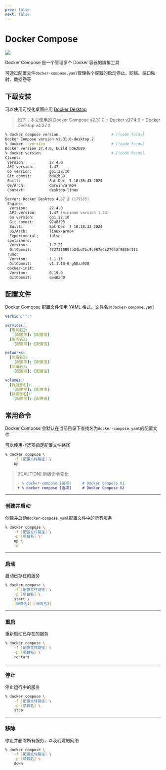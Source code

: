 ```yaml
---
prev: false
next: false
---
```


# Docker Compose

![](/static/skill-images/web-infrastructure--docker-compose.png)

Docker Compose 是一个管理多个 Docker 容器的编排工具

可通过配置文件`docker-compose.yaml`管理各个容器的启动停止、网络、端口映射、数据卷等

## 下载安装

可以使用可视化桌面应用 [Docker Desktop](https://docs.docker.com/desktop/setup/install/mac-install/)

> 如下：本文使用的 Docker Compose v2.31.0 + Docker v27.4.0 + Docker Desktop v4.37.2

```zsh
% docker compose version                        # [!code focus]
Docker Compose version v2.31.0-desktop.2
% docker --version                              # [!code focus]
Docker version 27.4.0, build bde2b89
% docker version                                # [!code focus]
Client:
 Version:           27.4.0
 API version:       1.47
 Go version:        go1.22.10
 Git commit:        bde2b89
 Built:             Sat Dec  7 10:35:43 2024
 OS/Arch:           darwin/arm64
 Context:           desktop-linux

Server: Docker Desktop 4.37.2 (179585)
 Engine:
  Version:          27.4.0
  API version:      1.47 (minimum version 1.24)
  Go version:       go1.22.10
  Git commit:       92a8393
  Built:            Sat Dec  7 10:38:33 2024
  OS/Arch:          linux/arm64
  Experimental:     false
 containerd:
  Version:          1.7.21
  GitCommit:        472731909fa34bd7bc9c087e4c27943f9835f111
 runc:
  Version:          1.1.13
  GitCommit:        v1.1.13-0-g58aa920
 docker-init:
  Version:          0.19.0
  GitCommit:        de40ad0
```

## 配置文件

Docker Compose 配置文件使用 YAML 格式，文件名为`docker-compose.yaml`

```yaml
version: "3"

services:
  [服务名]:
    [配置项]: [配置值]
  [服务名]:
    [配置项]: [配置值]

networks:
  [网络名]:
    [配置项]: [配置值]
  [网络名]:
    [配置项]: [配置值]

volumes:
  [数据卷名]:
    [配置项]: [配置值]
  [数据卷名]:
    [配置项]: [配置值]
```

## 常用命令

Docker Compose 会默认在当前目录下查找名为`docker-compose.yaml`的配置文件

可以使用`-f`选项指定配置文件路径

```zsh
% docker compose \
    -f [配置文件路径] \
    up
```

> [!CAUTION] 新版命令变化
>
> ```diff
> - % docker-compose [选项]     # Docker Compose V1
> + % docker compose [选项]     # Docker Compose V2
> ```

---

### 创建并启动

创建并启动`docker-compose.yaml`配置文件中的所有服务

```zsh
% docker compose \
    -f [配置文件路径] \
    -p [项目名] \
    up \
    -d
```

---

### 启动

启动已存在的服务

```zsh
% docker compose \
    -f [配置文件路径] \
    -p [项目名] \
    start \
    [服务名1] [服务名2]
```

---

### 重启

重新启动已存在的服务

```zsh
% docker compose \
    -f [配置文件路径] \
    -p [项目名] \
    restart
```

---

### 停止

停止运行中的服务

```zsh
% docker compose \
    -f [配置文件路径] \
    -p [项目名] \
    stop
```

---

### 移除

停止并删除所有服务，以及创建的网络

```zsh
% docker compose \
    -f [配置文件路径] \
    -p [项目名] \
    down
```
